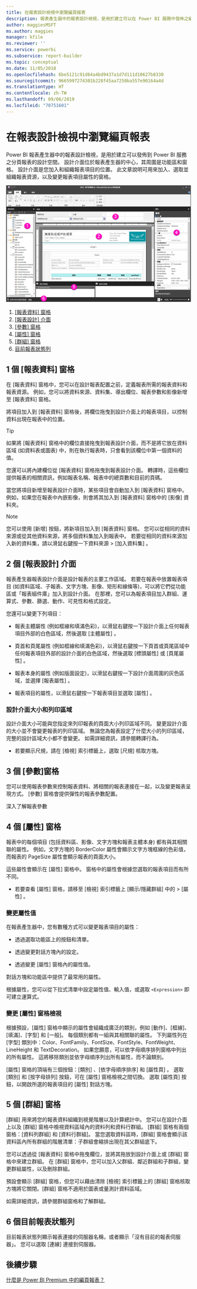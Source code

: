 ```yaml
---
title: 在報表設計檢視中瀏覽編頁報表
description: 報表產生器中的報表設計檢視，是用於建立可以在 Power BI 服務中發佈之編頁報表的設計空間。
author: maggiesMSFT
ms.author: maggies
manager: kfile
ms.reviewer: ''
ms.service: powerbi
ms.subservice: report-builder
ms.topic: conceptual
ms.date: 11/05/2018
ms.openlocfilehash: 6be5121c91d64a4bd9437a1d7d111d10627b8330
ms.sourcegitcommit: 9665997274301b228f45aa7250ba557e90164a4d
ms.translationtype: HT
ms.contentlocale: zh-TW
ms.lasthandoff: 09/06/2019
ms.locfileid: "70751601"
---
```

# <a name="getting-around-in-report-design-view-for-paginated-reports"></a>在報表設計檢視中瀏覽編頁報表

Power BI 報表產生器中的報表設計檢視，是用於建立可以發佈到 Power BI 服務之分頁報表的設計空間。 設計介面位於報表產生器的中心，其周圍是功能區和窗格。 設計介面是您加入和組織報表項目的位置。 此文章說明可用來加入、選取並組織報表資源，以及變更報表項目屬性的窗格。  

![報表產生器報表設計檢視](media/paginated-reports-report-design-view/power-bi-paginated-report-design-view.png)

1. [[報表資料] 窗格](#1-report-data-pane) 
2. [[報表設計] 介面](#2-report-design-surface)  
3. [[參數] 窗格](#3-parameters-pane) 
4. [[屬性] 窗格](#4-properties-pane) 
5. [[群組] 窗格](#5-grouping-pane) 
6. [目前報表狀態列](#6-current-report-status-bar)  
  
## <a name="1-report-data-pane"></a>1 個 [報表資料] 窗格  
 在 [報表資料] 窗格中，您可以在設計報表配置之前，定義報表所需的報表資料和報表資源。 例如，您可以將資料來源、資料集、導出欄位、報表參數和影像新增至 [報表資料] 窗格。  
  
 將項目加入到 [報表資料] 窗格後，將欄位拖曳到設計介面上的報表項目，以控制資料出現在報表中的位置。  
  
> [!TIP]  
>  如果將 [報表資料] 窗格中的欄位直接拖曳到報表設計介面，而不是將它放在資料區域 (如資料表或圖表) 中，則在執行報表時，只會看到該欄位中第一個資料的值。  
  
 您還可以將內建欄位從 [報表資料] 窗格拖曳到報表設計介面。 轉譯時，這些欄位提供報表的相關資訊，例如報表名稱、報表中的總頁數和目前的頁碼。  
  
 當您將項目新增至報表設計介面時，某些項目會自動加入到 [報表資料] 窗格中。 例如，如果您在報表中內嵌影像，則會將其加入到 [報表資料] 窗格中的 [影像] 資料夾。  
  
> [!NOTE]  
>  您可以使用 [新增]  按鈕，將新項目加入到 [報表資料] 窗格。 您可以從相同的資料來源或從其他資料來源，將多個資料集加入到報表中。 若要從相同的資料來源加入新的資料集，請以滑鼠右鍵按一下資料來源 > [加入資料集]  。  
  
## <a name="2-report-design-surface"></a>2 個 [報表設計] 介面  
 報表產生器報表設計介面是設計報表的主要工作區域。 若要在報表中放置報表項目 (如資料區域、子報表、文字方塊、影像、矩形和線條等)，可以將它們從功能區或「報表組件庫」加入到設計介面。 在那裡，您可以為報表項目加入群組、運算式、參數、篩選、動作、可見性和格式設定。  
  
 您還可以變更下列項目：  
  
-   報表主體屬性 (例如框線和填滿色彩)，以滑鼠右鍵按一下設計介面上任何報表項目外部的白色區域，然後選取 [主體屬性]  。  
  
-   頁首和頁尾屬性 (例如框線和填滿色彩)，以滑鼠右鍵按一下頁首或頁尾區域中任何報表項目外部的設計介面的白色區域，然後選取 [標頭屬性]  或 [頁尾屬性]  。  
  
-   報表本身的屬性 (例如版面設定)，以滑鼠右鍵按一下設計介面周圍的灰色區域，並選擇 [報表屬性]  。  
  
-   報表項目的屬性，以滑鼠右鍵按一下報表項目並選取 [屬性]  。  
  
### <a name="design-surface-size-and-print-area"></a>設計介面大小和列印區域  
設計介面大小可能與您指定來列印報表的頁面大小列印區域不同。 變更設計介面的大小並不會變更報表的列印區域。 無論您為報表設定了什麼大小的列印區域，完整的設計區域大小都不會變更。 如需詳細資訊，請參閱轉譯行為。 
  
- 若要顯示尺規，請在 [檢視]  索引標籤上，選取 [尺規]  核取方塊。  
  
## <a name="3-parameters-pane"></a>3 個 [參數]窗格  
 您可以使用報表參數來控制報表資料、將相關的報表連接在一起，以及變更報表呈現方式。 [參數] 窗格會提供彈性的報表參數配置。  
  
 深入了解報表參數   
  
## <a name="4-properties-pane"></a>4 個 [屬性] 窗格
 報表中的每個項目 (包括資料區、影像、文字方塊和報表主體本身) 都有與其相關聯的屬性。 例如，文字方塊的 BorderColor 屬性會顯示文字方塊框線的色彩值，而報表的 PageSize 屬性會顯示報表的頁面大小。  
  
 這些屬性會顯示在 [屬性] 窗格中。 窗格中的屬性會根據您選取的報表項目而有所不同。  
  
- 若要查看 [屬性] 窗格，請移至 [檢視]  索引標籤上 [顯示/隱藏群組]  中的 > [屬性]  。  
  
### <a name="changing-property-values"></a>變更屬性值  
 在報表產生器中，您有數種方式可以變更報表項目的屬性：  
  
-   透過選取功能區上的按鈕和清單。  
  
-   透過變更對話方塊內的設定。  
  
-   透過變更 [屬性] 窗格內的屬性值。  
  
 對話方塊和功能區中提供了最常用的屬性。  
  
 根據屬性，您可以從下拉式清單中設定屬性值、輸入值，或選取 `<Expression>` 即可建立運算式。  
  
### <a name="changing-the-properties-pane-view"></a>變更 [屬性] 窗格檢視  
 根據預設，[屬性] 窗格中顯示的屬性會組織成廣泛的類別，例如 [動作]、[框線]、[填滿]、[字型] 和 [一般]。 每個類別都有一組與其相關聯的屬性。 下列屬性列在 [字型] 類別中：Color、FontFamily、FontSize、FontStyle、FontWeight、LineHeight 和 TextDecoration。 如果您願意，可以依字母順序排列窗格中列出的所有屬性。 這將移除類別並依字母順序列出所有屬性，而不論類別。  
  
 [屬性] 窗格的頂端有三個按鈕：[類別]  、[依字母順序排序]  和 [屬性頁]  。 選取 [類別] 和 [按字母排列] 按鈕，可在 [屬性] 窗格檢視之間切換。 選取 [屬性頁]  按鈕，以開啟所選的報表項目的 [屬性] 對話方塊。  
  
  
## <a name="5-grouping-pane"></a>5 個 [群組] 窗格

 [群組] 用來將您的報表資料組織到視覺階層以及計算總計中。 您可以在設計介面上以及 [群組] 窗格中檢視資料區域內的資料列和資料行群組。 [群組] 窗格有兩個窗格：[資料列群組] 和 [資料行群組]。 當您選取資料區時，[群組] 窗格會顯示該資料區內所有群組的階層清單：子群組會縮排出現在其父群組底下。  
  
 您可以透過從 [報表資料] 窗格中拖曳欄位，並將其拖放到設計介面上或 [群組] 窗格中來建立群組。 在 [群組] 窗格中，您可以加入父群組、鄰近群組和子群組，變更群組屬性，以及刪除群組。  
  
 預設會顯示 [群組] 窗格，但您可以藉由清除 [檢視] 索引標籤上的 [群組] 窗格核取方塊將它關閉。[群組] 窗格不適用於圖表或量測計資料區域。  
  
 如需詳細資訊，請參閱群組窗格和了解群組。  
  
## <a name="6-current-report-status-bar"></a>6 個目前報表狀態列

目前報表狀態列顯示報表連接的伺服器名稱，或者顯示「沒有目前的報表伺服器」。 您可以選取 [連線]  連接到伺服器。

## <a name="next-steps"></a>後續步驟

[什麼是 Power BI Premium 中的編頁報表？](paginated-reports-report-builder-power-bi.md) 

  
  
